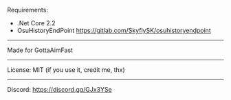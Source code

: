 Requirements:

* .Net Core 2.2
* OsuHistoryEndPoint https://gitlab.com/SkyflySK/osuhistoryendpoint
***

Made for GottaAimFast
***

License: MIT
(if you use it, credit me, thx)
***

Discord: https://discord.gg/GJx3YSe
